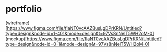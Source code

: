 # portfolio

(wireframe)[https://www.figma.com/file/flaNT0vcAAZBusLgDPrKRN/Untitled?type=design&node-id=1-401&mode=design&t=97Vs8nNelT5WH2oM-0]
(mockup)[https://www.figma.com/file/flaNT0vcAAZBusLgDPrKRN/Untitled?type=design&node-id=0-1&mode=design&t=97Vs8nNelT5WH2oM-0]
